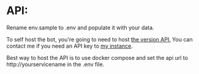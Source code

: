 # API:

Rename env.sample to .env and populate it with your data.

To self host the bot, you're going to need to host [the version API.](https://github.com/shinyzenith/discord-version-api)
You can contact me if you need an API key to [my instance](https://api.shinyzenith.xyz/).

Best way to host the API is to use docker compose and set the api url to http://yourservicename in the .env file.
